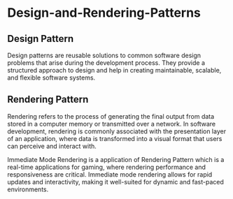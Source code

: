 # Design-and-Rendering-Patterns

## Design Pattern
Design patterns are reusable solutions to common software design problems that arise during the development process. They 
provide a structured approach to design and help in creating maintainable, scalable, and flexible software systems.

## Rendering Pattern

Rendering refers to the process of generating the final output from data stored in a computer memory or transmitted over a 
network. In software development, rendering is commonly associated with the presentation layer of an application, where data is 
transformed into a visual format that users can perceive and interact with.

Immediate Mode Rendering is a application of Rendering Pattern which is a real-time applications for gaming, where rendering 
performance and responsiveness are critical. Immediate mode rendering allows for rapid updates and interactivity, making it 
well-suited for dynamic and fast-paced environments.
